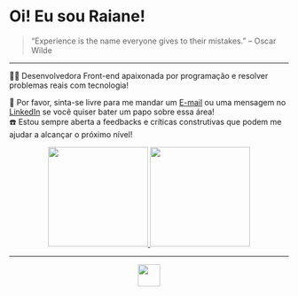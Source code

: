# Oi! Eu sou Raiane!

>“Experience is the name everyone gives to their mistakes.” – Oscar Wilde
<hr> 

👩‍💻 Desenvolvedora Front-end apaixonada por programação e resolver problemas reais com tecnologia! <br>

📩 Por favor, sinta-se livre para me mandar um <a href="mailto:raiane.oliveira404@gmail.com">E-mail</a> ou uma mensagem no [LinkedIn](https://www.linkedin.com/in/raiane-oliveira-dev/) se você quiser bater um papo sobre essa área!<br>
☎️ Estou sempre aberta a feedbacks e críticas construtivas que podem me ajudar a alcançar o próximo nível!

<div align="center">
  <a target="_blank" href="https://github.com/raiane-oliveira">
  <img height="180em" src="https://github-personal-readme-stats.vercel.app/api?username=raiane-oliveira&show_icons=true&theme=radical&include_all_commits=true&count_private=true&border_radius=10"/>
  <img height="180em" src="https://github-personal-readme-stats.vercel.app/api/top-langs/?username=raiane-oliveira&layout=compact&langs_count=16&theme=radical&border_radius=10"/>
</div>

  ***
  
<p align="center">
  <a href="https://skillicons.dev">
    <img height="40" src="https://skillicons.dev/icons?i=react,ts,js,py,django,sqlite" />
  </a>
</p>
  
##
